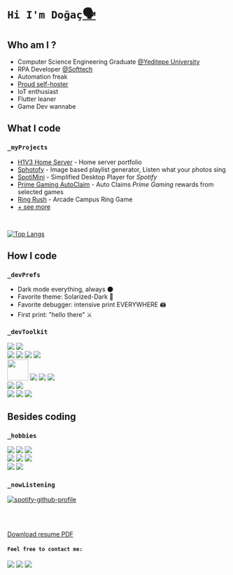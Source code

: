 # **```Hi I'm Doğaç```**[🗣️](https://www.howtopronounce.com/turkish/do%C4%9Fa%C3%A7-1/36118424)

## **Who am I ?**

* Computer Science Engineering Graduate [@Yeditepe University](https://eng.yeditepe.edu.tr/en/computer-engineering-department)
* RPA Developer [@Softtech](https://softtech.com.tr/en/homepage/)
* Automation freak
* [Proud self-hoster](https://github.com/null-p01ntr/B33K33P3R_H1V3-HomeLab-Portfolio) 
* IoT enthusiast
* Flutter leaner
* Game Dev wannabe

## **What I code**

### ```_myProjects```

* [H1V3 Home Server](https://github.com/null-p01ntr/B33K33P3R_H1V3-HomeLab-Portfolio) - Home server portfolio
* [Sphotofy](https://github.com/null-p01ntr/Sphotofy-Engine) - Image based playlist generator, Listen what your photos sing 
* [SpotiMini](https://github.com/null-p01ntr/SpotiMini-Player) - Simplified Desktop Player for _Spotify_
* [Prime Gaming AutoClaim](https://github.com/null-p01ntr/PrimeGaming-AutoClaim) - Auto Claims _Prime Gaming_ rewards from selected games
* [Ring Rush](https://github.com/null-p01ntr/Ring-Rush) - Arcade Campus Ring Game
* [+ see more](https://github.com/null-p01ntr?tab=repositories)

</br>

[![Top Langs](https://github-readme-stats.vercel.app/api/top-langs/?username=null-p01ntr&hide=Makefile,ShaderLab&exclude_repo=CanIGoOut,IntroSong_DiscordBot&theme=solarized-dark&layout=compact)](https://github.com/null-p01ntr)

## **How I code**

### ```_devPrefs```

* Dark mode everything, always 🌑
* Favorite theme: Solarized-Dark 🌆
* Favorite debugger: intensive print EVERYWHERE 🖨️
* First print: "hello there" ⚔️

### ```_devToolkit```

<p align="left">
	<img src="https://img.icons8.com/color/48/000000/github--v1.png"/>
	<img src="https://img.icons8.com/fluency/48/null/sourcetree.png"/>
	</br>
	<img src="https://img.icons8.com/color/48/000000/python--v1.png"/>
	<img src="https://img.icons8.com/color/48/000000/java-coffee-cup-logo--v1.png"/>
	<img src="https://img.icons8.com/color/48/000000/c-sharp-logo.png"/>
	<img src="https://img.icons8.com/color/48/000000/c-plus-plus-logo.png"/>
	</br>
	<img src="https://uipath.com/cdn-cgi/image/format=auto/https:////images.ctfassets.net/5965pury2lcm/6MFhCGfXVbY8jUOQaPJiTh/5eb6cb527c6eba6e80ec27a7ab11fef9/UiPath_Color.png" height= "48"/>
	<img src="https://img.icons8.com/color/48/000000/flutter.png"/>
  	<img src="https://img.icons8.com/nolan/48/flask.png"/>
	<img src="https://img.icons8.com/color/48/000000/unity.png"/>
	</br>
 	<img src="https://img.icons8.com/color/48/000000/arduino.png"/>
	<img src="https://img.icons8.com/color/48/null/raspberry-pi.png"/>
	</br>
	<img src="https://img.icons8.com/color/48/000000/windows-11.png"/>
	<img src="https://img.icons8.com/color/48/000000/mac-logo.png"/>
	<img src="https://img.icons8.com/color/48/null/linux--v1.png"/>
	<br/>
</p>

## **Besides coding**

### ```_hobbies```

<p align="left">
	<img src="https://img.icons8.com/color/48/000000/guitar-strings.png"/>
	<img src="https://img.icons8.com/color/48/000000/micro.png"/>
	<img src="https://img.icons8.com/color/48/000000/audio-wave--v1.png"/>
	</br>
	<img src="https://img.icons8.com/color/48/000000/old-time-camera.png"/>
	<img src="https://img.icons8.com/color/48/000000/edit-image.png"/>
	<img src="https://img.icons8.com/color/48/000000/video-editing.png"/>
	</br>
	<img src="https://img.icons8.com/color/48/000000/controller.png"/>
	<img src="https://img.icons8.com/color/48/000000/steam.png"/>
	</br>
</p>

### ```_nowListening```

[![spotify-github-profile](https://spotify-github-profile.vercel.app/api/view?uid=11180609169&cover_image=true&theme=novatorem&show_offline=false&background_color=121212&bar_color=53b14f&bar_color_cover=true)](https://spotify-github-profile.vercel.app/api/view?uid=11180609169&redirect=true)

</br>
</br>

[Download resume PDF](https://drive.google.com/open?id=1o7KM0L_OtVqql-wdxeQZ6w0Pt8GKE3j-&authuser=0&usp=drive_link)

#### ```Feel free to contact me:```

[<img src="https://img.icons8.com/color/48/000000/gmail-new.png"/>](mailto:dogac.seyhan@gmail.com)
[<img src="https://img.icons8.com/color/48/000000/linkedin.png"/>](https://linkedin.com/in/dogac-seyhan/)
[<img src="https://img.icons8.com/color/48/000000/twitter--v1.png">](https://x.com/null_p01nter)



